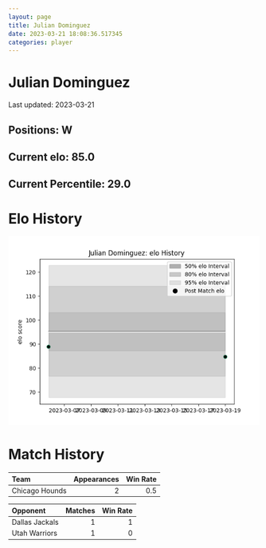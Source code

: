```yaml
---  
layout: page  
title: Julian Dominguez  
date: 2023-03-21 18:08:36.517345  
categories: player  
---
```

# Julian Dominguez


Last updated: 2023-03-21
## Positions: W

## Current elo: 85.0

## Current Percentile: 29.0

# Elo History


![elo history](history_JulianDominguez.png)
# Match History


| Team           |   Appearances |   Win Rate |
|:---------------|--------------:|-----------:|
| Chicago Hounds |             2 |        0.5 |

| Opponent       |   Matches |   Win Rate |
|:---------------|----------:|-----------:|
| Dallas Jackals |         1 |          1 |
| Utah Warriors  |         1 |          0 |
